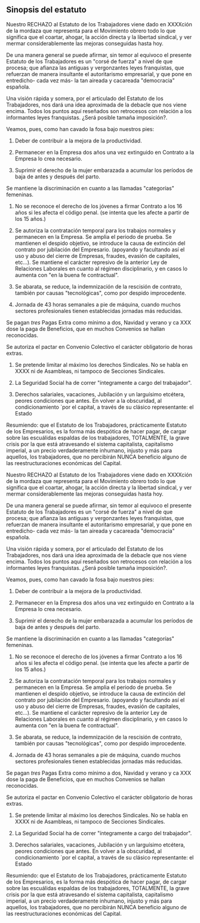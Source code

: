 ## Sinopsis del estatuto

Nuestro RECHAZO al Estatuto de los Trabajadores viene dado en XXXXción
de la mordaza que representa para el Movimiento obrero todo lo que
significa que el coartar, ahogar, la acción directa y la libertad
sindical, y ver mermar considerablemente las mejoras conseguidas hasta
hoy.

De una manera general se puede afirmar, sin temor al equivoco el
presente Estatuto de los Trabajadores es un "corsé de fuerza" a nivel de
que procesa; que afianza las antiguas y vergonzantes leyes franquistas,
que refuerzan de manera insultante el autoritarismo empresarial, y que
pone en entredicho- cada vez más- la tan aireada y cacareada
"democracia" española.

Una visión rápida y somera, por el articulado del Estatuto de los
Trabajadores, nos dará una idea aproximada de la debacle que nos viene
encima. Todos los puntos aquí reseñados son retrocesos con relación a
los informantes leyes franquistas. ¿Será posible tamaña imposición?.

Veamos, pues, como han cavado la fosa bajo nuestros pies:

1.  Deber de contribuir a la mejora de la productividad.

1.  Permanecer en la Empresa dos años una vez extinguido en Contrato a
    la Empresa lo crea necesario.

1.  Suprimir el derecho de la mujer embarazada a acumular los períodos
    de baja de antes y después del parto.

Se mantiene la discriminación en cuanto a las llamadas "categorías"
femeninas.

1.  No se reconoce el derecho de los jóvenes a firmar Contrato a los 16
    años si les afecta el código penal. (se intenta que les afecte a
    partir de los 15 años.)

1.  Se autoriza la contratación temporal para los trabajos normales y
    permanecen en la Empresa. Se amplia el periodo de prueba. Se
    mantienen el despido objetivo, se introduce la causa de extinción
    del contrato por jubilación del Empresario. (apoyando y facultando
    así el uso y abuso del cierre de Empresas, fraudes, evasión de
    capitales, etc...). Se mantiene el carácter represivo de la anterior
    Ley de Relaciones Laborales en cuanto al régimen disciplinario, y en
    casos lo aumenta con "en la buena fe contractual".

1.  Se abarata, se reduce, la indemnización de la rescisión de contrato,
    también por causas "tecnológicas", como por despido improcedente.

1.  Jornada de 43 horas semanales a pie de máquina, cuando muchos
    sectores profesionales tienen establecidas jornadas más reducidas.

Se pagan *tres* Pagas Extra como mínimo a dos, Navidad y verano y ca XXX
dose la paga de Beneficios, que en muchos Convenios se hallan
reconocidas.

Se autoriza el pactar en Convenio Colectivo el carácter obligatorio de
horas extras.

1.  Se pretende limitar al máximo los derechos Sindicales. No se habla
    en XXXX ni de Asambleas, ni tampoco de Secciones Sindicales.

1.  La Seguridad Social ha de correr "íntegramente a cargo del
    trabajador".

1.  Derechos salariales, vacaciones, Jubilación y un larguísimo
    etcétera, peores condiciones que antes. En volver a la obscuridad,
    al condicionamiento \`por el capital, a través de su clásico
    representante: el Estado

Resumiendo: que el Estatuto de los Trabajadores, prácticamente Estatuto
de los Empresarios, es la forma más despótica de hacer pagar, de cargar
sobre las escuálidas espaldas de los trabajadores, TOTALMENTE, la grave
crisis por la que está atravesando el sistema capitalista, capitalismo
imperial, a un precio verdaderamente inhumano, injusto y más para
aquellos, los trabajadores, que no percibirán NUNCA beneficio alguno de
las reestructuraciones económicas del Capital.


Nuestro RECHAZO al Estatuto de los Trabajadores viene dado en XXXXción
de la mordaza que representa para el Movimiento obrero todo lo que
significa que el coartar, ahogar, la acción directa y la libertad
sindical, y ver mermar considerablemente las mejoras conseguidas hasta
hoy.

De una manera general se puede afirmar, sin temor al equivoco el
presente Estatuto de los Trabajadores es un "corsé de fuerza" a nivel de
que procesa; que afianza las antiguas y vergonzantes leyes franquistas,
que refuerzan de manera insultante el autoritarismo empresarial, y que
pone en entredicho- cada vez más- la tan aireada y cacareada
"democracia" española.

Una visión rápida y somera, por el articulado del Estatuto de los
Trabajadores, nos dará una idea aproximada de la debacle que nos viene
encima. Todos los puntos aquí reseñados son retrocesos con relación a
los informantes leyes franquistas. ¿Será posible tamaña imposición?.

Veamos, pues, como han cavado la fosa bajo nuestros pies:

1.  Deber de contribuir a la mejora de la productividad.

1.  Permanecer en la Empresa dos años una vez extinguido en Contrato a
    la Empresa lo crea necesario.

1.  Suprimir el derecho de la mujer embarazada a acumular los períodos
    de baja de antes y después del parto.

Se mantiene la discriminación en cuanto a las llamadas "categorías"
femeninas.

1.  No se reconoce el derecho de los jóvenes a firmar Contrato a los 16
    años si les afecta el código penal. (se intenta que les afecte a
    partir de los 15 años.)

1.  Se autoriza la contratación temporal para los trabajos normales y
    permanecen en la Empresa. Se amplia el periodo de prueba. Se
    mantienen el despido objetivo, se introduce la causa de extinción
    del contrato por jubilación del Empresario. (apoyando y facultando
    así el uso y abuso del cierre de Empresas, fraudes, evasión de
    capitales, etc...). Se mantiene el carácter represivo de la anterior
    Ley de Relaciones Laborales en cuanto al régimen disciplinario, y en
    casos lo aumenta con "en la buena fe contractual".

1.  Se abarata, se reduce, la indemnización de la rescisión de contrato,
    también por causas "tecnológicas", como por despido improcedente.

1.  Jornada de 43 horas semanales a pie de máquina, cuando muchos
    sectores profesionales tienen establecidas jornadas más reducidas.

Se pagan *tres* Pagas Extra como mínimo a dos, Navidad y verano y ca XXX
dose la paga de Beneficios, que en muchos Convenios se hallan
reconocidas.

Se autoriza el pactar en Convenio Colectivo el carácter obligatorio de
horas extras.

1.  Se pretende limitar al máximo los derechos Sindicales. No se habla
    en XXXX ni de Asambleas, ni tampoco de Secciones Sindicales.

1.  La Seguridad Social ha de correr "íntegramente a cargo del
    trabajador".

1.  Derechos salariales, vacaciones, Jubilación y un larguísimo
    etcétera, peores condiciones que antes. En volver a la obscuridad,
    al condicionamiento \`por el capital, a través de su clásico
    representante: el Estado

Resumiendo: que el Estatuto de los Trabajadores, prácticamente Estatuto
de los Empresarios, es la forma más despótica de hacer pagar, de cargar
sobre las escuálidas espaldas de los trabajadores, TOTALMENTE, la grave
crisis por la que está atravesando el sistema capitalista, capitalismo
imperial, a un precio verdaderamente inhumano, injusto y más para
aquellos, los trabajadores, que no percibirán NUNCA beneficio alguno de
las reestructuraciones económicas del Capital.

